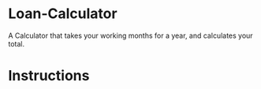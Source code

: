 # Loan-Calculator
A Calculator that takes your working months for a year, and calculates your total.
# Instructions
